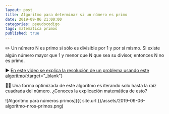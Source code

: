 ```yaml
---
layout: post
title: Algoritmo para determinar si un número es primo
date: 2019-09-06 21:00:00
categories: pseudocodigo
tags: matematica primos
published: true
---
```


✏️ Un número N es primo si sólo es divisible por 1 y por sí mismo. Si existe algún número mayor que 1 y menor que N que sea su divisor, entonces N no es primo.

▶️ [En este video se explica la resolución de un problema usando este algoritmo](https://youtu.be/lG-DTUOZVZg){:target="_blank"}

👩‍🏫 Una forma optimizada de este algoritmo es iterando solo hasta la raíz cuadrada del número. ¿Conoces la explicación matemática de esto?


![Algoritmo para números primos]({{ site.url }}/assets/2019-09-06-algoritmo-nros-primos.png)
